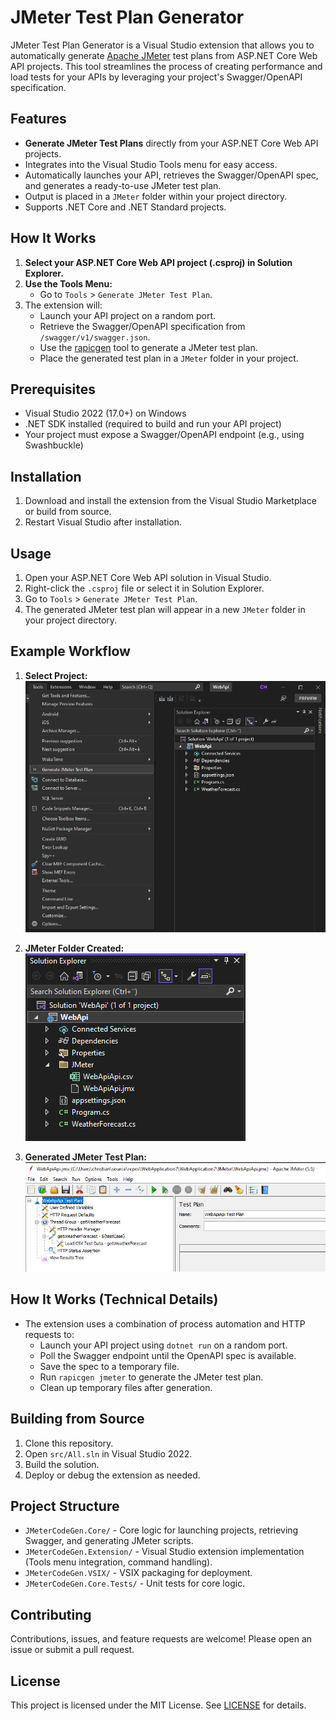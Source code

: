 # JMeter Test Plan Generator

JMeter Test Plan Generator is a Visual Studio extension that allows you to automatically generate [Apache JMeter](https://jmeter.apache.org/) test plans from ASP.NET Core Web API projects. This tool streamlines the process of creating performance and load tests for your APIs by leveraging your project's Swagger/OpenAPI specification.

## Features

- **Generate JMeter Test Plans** directly from your ASP.NET Core Web API projects.
- Integrates into the Visual Studio Tools menu for easy access.
- Automatically launches your API, retrieves the Swagger/OpenAPI spec, and generates a ready-to-use JMeter test plan.
- Output is placed in a `JMeter` folder within your project directory.
- Supports .NET Core and .NET Standard projects.

## How It Works

1. **Select your ASP.NET Core Web API project (.csproj) in Solution Explorer.**
2. **Use the Tools Menu:**
   - Go to `Tools` > `Generate JMeter Test Plan`.
3. The extension will:
   - Launch your API project on a random port.
   - Retrieve the Swagger/OpenAPI specification from `/swagger/v1/swagger.json`.
   - Use the [rapicgen](https://github.com/ChristianHelle/rapicgen) tool to generate a JMeter test plan.
   - Place the generated test plan in a `JMeter` folder in your project.

## Prerequisites

- Visual Studio 2022 (17.0+) on Windows
- .NET SDK installed (required to build and run your API project)
- Your project must expose a Swagger/OpenAPI endpoint (e.g., using Swashbuckle)

## Installation

1. Download and install the extension from the Visual Studio Marketplace or build from source.
2. Restart Visual Studio after installation.

## Usage

1. Open your ASP.NET Core Web API solution in Visual Studio.
2. Right-click the `.csproj` file or select it in Solution Explorer.
3. Go to `Tools` > `Generate JMeter Test Plan`.
4. The generated JMeter test plan will appear in a new `JMeter` folder in your project directory.

## Example Workflow

1. **Select Project:**
   ![](/images/tools-menu.png)

2. **JMeter Folder Created:**
   ![](/images/jmeter-in-project.png)

3. **Generated JMeter Test Plan:**
   ![](/images/jmeter-test-plan.png)

## How It Works (Technical Details)

- The extension uses a combination of process automation and HTTP requests to:
  - Launch your API project using `dotnet run` on a random port.
  - Poll the Swagger endpoint until the OpenAPI spec is available.
  - Save the spec to a temporary file.
  - Run `rapicgen jmeter` to generate the JMeter test plan.
  - Clean up temporary files after generation.

## Building from Source

1. Clone this repository.
2. Open `src/All.sln` in Visual Studio 2022.
3. Build the solution.
4. Deploy or debug the extension as needed.

## Project Structure

- `JMeterCodeGen.Core/` - Core logic for launching projects, retrieving Swagger, and generating JMeter scripts.
- `JMeterCodeGen.Extension/` - Visual Studio extension implementation (Tools menu integration, command handling).
- `JMeterCodeGen.VSIX/` - VSIX packaging for deployment.
- `JMeterCodeGen.Core.Tests/` - Unit tests for core logic.

## Contributing

Contributions, issues, and feature requests are welcome! Please open an issue or submit a pull request.

## License

This project is licensed under the MIT License. See [LICENSE](LICENSE) for details.
